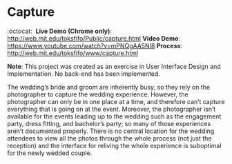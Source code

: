 Capture
=======

:octocat: &nbsp;**Live Demo (Chrome only)**: http://web.mit.edu/toksfifo/Public/capture.html
**Video Demo**: https://www.youtube.com/watch?v=mPNQgAA5NI8
**Process**: http://web.mit.edu/toksfifo/www/capture.html

**Note**: This project was created as an exercise in User Interface Design and Implementation. No back-end has been implemented.

The wedding’s bride and groom are inherently busy, so they rely on the photographer to capture the wedding experience. However, the photographer can only be in one place at a time, and therefore can’t capture everything that is going on at the event. Moreover, the photographer isn’t available for the events leading up to the wedding such as the engagement party, dress fitting, and bachelor’s party; so many of those experiences aren’t documented properly. There is no central location for the wedding attendees to view all the photos through the whole process (not just the reception) and the interface for reliving the whole experience is suboptimal for the newly wedded couple.



